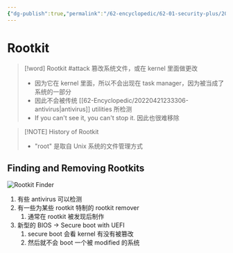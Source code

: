 ```yaml
---
{"dg-publish":true,"permalink":"/62-encyclopedic/62-01-security-plus/20220602151719-rootkit/","dgHomeLink":true,"dgPassFrontmatter":false}
---
```



# Rootkit

>[!word] Rootkit #attack 
>篡改系统文件，或在 kernel 里面做更改
>- 因为它在 kernel 里面，所以不会出现在 task manager，因为被当成了系统的一部分
>- 因此不会被传统 [[62-Encyclopedic/20220421233306-antivirus|antivirus]] utilities 所检测
>- If you can't see it, you can't stop it. 因此也很难移除

>[!NOTE] History of Rootkit 
>- "root" 是取自 Unix 系统的文件管理方式 

## Finding and Removing Rootkits

![Rootkit Finder](https://raw.githubusercontent.com/SheepYY039/PicGo-images/main/img/20220602171147.png?token=ANN6KILYG5B7GZOBK3B37SLCTB7RA)
1. 有些 antivirus 可以检测
2. 有一些为某些 rootkit 特制的 rootkit remover
	1. 通常在 rootkit 被发现后制作
3. 新型的 BIOS -> Secure boot with UEFI 
	1. secure boot 会看 kernel 有没有被篡改
	2. 然后就不会 boot 一个被 modified 的系统
